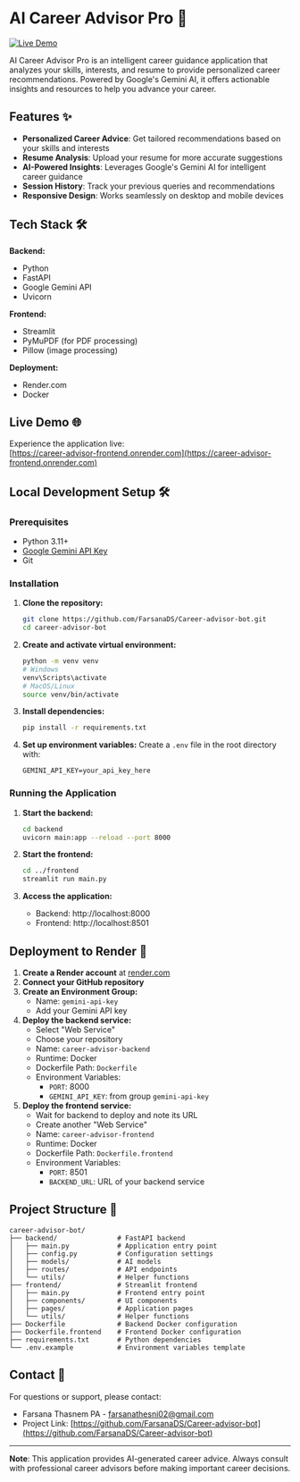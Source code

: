# AI Career Advisor Pro 💼

[![Live Demo](https://img.shields.io/badge/Live-Demo-brightgreen?style=for-the-badge)](https://career-advisor-frontend.onrender.com)

AI Career Advisor Pro is an intelligent career guidance application that analyzes your skills, interests, and resume to provide personalized career recommendations. Powered by Google's Gemini AI, it offers actionable insights and resources to help you advance your career.

## Features ✨

- **Personalized Career Advice**: Get tailored recommendations based on your skills and interests
- **Resume Analysis**: Upload your resume for more accurate suggestions
- **AI-Powered Insights**: Leverages Google's Gemini AI for intelligent career guidance
- **Session History**: Track your previous queries and recommendations
- **Responsive Design**: Works seamlessly on desktop and mobile devices

## Tech Stack 🛠️

**Backend:**
- Python
- FastAPI
- Google Gemini API
- Uvicorn

**Frontend:**
- Streamlit
- PyMuPDF (for PDF processing)
- Pillow (image processing)

**Deployment:**
- Render.com
- Docker

## Live Demo 🌐

Experience the application live:  
[https://career-advisor-frontend.onrender.com](https://career-advisor-frontend.onrender.com)

## Local Development Setup 🛠️

### Prerequisites
- Python 3.11+
- [Google Gemini API Key](https://aistudio.google.com/app/apikey)
- Git

### Installation

1. **Clone the repository:**
   ```bash
   git clone https://github.com/FarsanaDS/Career-advisor-bot.git
   cd career-advisor-bot
   ```

2. **Create and activate virtual environment:**
   ```bash
   python -m venv venv
   # Windows
   venv\Scripts\activate
   # MacOS/Linux
   source venv/bin/activate
   ```

3. **Install dependencies:**
   ```bash
   pip install -r requirements.txt
   ```

4. **Set up environment variables:**
   Create a `.env` file in the root directory with:
   ```env
   GEMINI_API_KEY=your_api_key_here
   ```

### Running the Application

1. **Start the backend:**
   ```bash
   cd backend
   uvicorn main:app --reload --port 8000
   ```

2. **Start the frontend:**
   ```bash
   cd ../frontend
   streamlit run main.py
   ```

3. **Access the application:**
   - Backend: http://localhost:8000
   - Frontend: http://localhost:8501

## Deployment to Render 🚀

1. **Create a Render account** at [render.com](https://render.com/)
2. **Connect your GitHub repository**
3. **Create an Environment Group:**
   - Name: `gemini-api-key`
   - Add your Gemini API key
4. **Deploy the backend service:**
   - Select "Web Service"
   - Choose your repository
   - Name: `career-advisor-backend`
   - Runtime: Docker
   - Dockerfile Path: `Dockerfile`
   - Environment Variables:
     - `PORT`: 8000
     - `GEMINI_API_KEY`: from group `gemini-api-key`
5. **Deploy the frontend service:**
   - Wait for backend to deploy and note its URL
   - Create another "Web Service"
   - Name: `career-advisor-frontend`
   - Runtime: Docker
   - Dockerfile Path: `Dockerfile.frontend`
   - Environment Variables:
     - `PORT`: 8501
     - `BACKEND_URL`: URL of your backend service

## Project Structure 📁

```
career-advisor-bot/
├── backend/               # FastAPI backend
│   ├── main.py            # Application entry point
│   ├── config.py          # Configuration settings
│   ├── models/            # AI models
│   ├── routes/            # API endpoints
│   └── utils/             # Helper functions
├── frontend/              # Streamlit frontend
│   ├── main.py            # Frontend entry point
│   ├── components/        # UI components
│   ├── pages/             # Application pages
│   └── utils/             # Helper functions
├── Dockerfile             # Backend Docker configuration
├── Dockerfile.frontend    # Frontend Docker configuration
├── requirements.txt       # Python dependencies
└── .env.example           # Environment variables template
```

## Contact 📧

For questions or support, please contact:
- Farsana Thasnem PA - farsanathesni02@gmail.com
- Project Link: [https://github.com/FarsanaDS/Career-advisor-bot](https://github.com/FarsanaDS/Career-advisor-bot)

---

**Note**: This application provides AI-generated career advice. Always consult with professional career advisors before making important career decisions.
